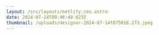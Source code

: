 ```yaml
---
layout: /src/layouts/netlify_cms.astro
date: 2024-07-24T09:46:49.823Z
thumbnail: /uploads/designer-2024-07-14t075016.273.jpeg
---
```

